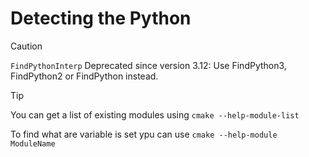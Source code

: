 # Detecting the Python

>[!CAUTION]
> `FindPythonInterp` Deprecated since version 3.12: Use FindPython3, FindPython2 or FindPython instead.

>[!TIP]
> You can get a list of existing modules using `cmake --help-module-list`
> 
> To find what are variable is set ypu can use `cmake --help-module ModuleName`